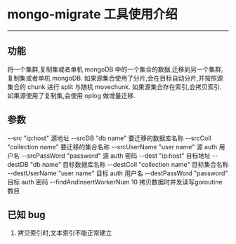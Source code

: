# mongo-migrate 工具使用介绍

---

## 功能
将一个集群,复制集或者单机 mongoDB 中的一个集合的数据,迁移到另一个集群,复制集或者单机 mongoDB.
如果源集合使用了分片,会在目标自动分片,并按照源集合的 chunk 进行 split 与随机 movechunk.
如果源集合存在索引,会拷贝索引.
如果源使用了复制集,会使用 oplog 做增量迁移.

## 参数
--src "ip:host" 源地址
--srcDB "db name" 要迁移的数据库名称
--srcColl "collection name" 要迁移的集合名称
--srcUserName "user name" 源 auth 用户名
--srcPassWord "password" 源 auth 密码
--dest "ip:host" 目标地址
--destDB "db name" 目标数据库名称
--destColl "collection name" 目标集合名称
--destUserName "user name" 目标 auth 用户名
--destPassWord "password" 目标 auth 密码
--findAndInsertWorkerNum 10 拷贝数据时并发读写goroutine 数目

## 已知 bug
1. 拷贝索引时,文本索引不能正常建立
